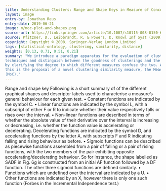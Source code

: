 ```yaml
---
title: Understanding Clusters: Range and Shape Keys in Measure of Concordance
layout: image
entry-by: Jonathan Reus
entry-date: 2019-06-21
image: m/moc-plot-and-shapes.png
source-url: https://link.springer.com/article/10.1007/s10115-008-0150-6
source: Pfitzner, D., Leibbrandt, R. & Powers, D. Knowl Inf Syst (2009) 19: 361. https://doi.org/10.1007/s10115-008-0150-6
copyright: Copyright © 2008, Springer-Verlag London Limited
tags: [statistical-ontology, clustering, similarity, distance]
weights: [0.13, 0.71, 0.51, 0.21]
summary: "We introduce a paradigm apparatus for the evaluation of clustering comparison
techniques and distinguish between the goodness of clusterings and the similarity of clusterings
by clarifying the degree to which different measures confuse the two. Accompanying
this is the proposal of a novel clustering similarity measure, the Measure of Concordance
(MoC)."
---
```


Range and shape key Following is a short summary of of the different graphical shapes and
descriptor labels used to characterise a measure’s general behaviour for each given test.
• Constant functions are indicated by the symbol C.
• Linear functions are indicated by the symbol L, with a subscript of either F or R to
indicate whether their value respectively falls or rises over the interval.
• Non-linear functions are described in terms of whether the absolute value of their derivative
over the interval is increasing or decreasing, i.e. whether the function value is
accelerating or decelerating. Decelerating functions are indicated by the symbol D, and accelerating functions by the letter A, with subscripts F and R indicating falling and
rising behaviour as before.
• Sigmoid functions can be described as piecewise functions assembled from a pair of
falling or a pair of rising functions, with the two members of the pair exhibiting opposite
accelerating/decelerating behaviour. So for instance, the shape labelled as SADF in Fig. 6g
is constructed from an initial AF function followed by a DF function. The other three
sigmoid functions are defined similarly.
• Functions which are undefined over the interval are indicated by a U.
• Other functions are indicated by an X, however there is only one such function (Forbes
in the Incremental Independence test.)
